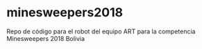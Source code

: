 # minesweepers2018
Repo de código para el robot del equipo ART para la competencia Minesweepers 2018 Bolivia
